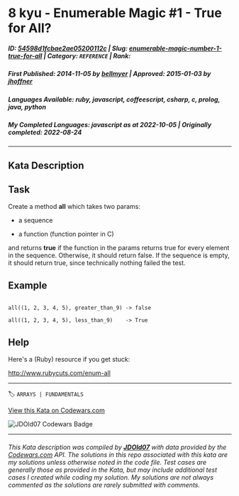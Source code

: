 # 8 kyu - Enumerable Magic #1 - True for All?

##### **ID**: [54598d1fcbae2ae05200112c](https://www.codewars.com/kata/54598d1fcbae2ae05200112c) | **Slug**: [enumerable-magic-number-1-true-for-all](https://www.codewars.com/kata/54598d1fcbae2ae05200112c) | **Category**: `REFERENCE` | **Rank**: <span style="color:white">8 kyu</span>

##### **First Published**: 2014-11-05 ***by*** [bellmyer](https://www.codewars.com/users/bellmyer) | **Approved**: 2015-01-03 ***by*** [jhoffner](https://www.codewars.com/users/jhoffner)

##### **Languages Available**: ruby, javascript, coffeescript, csharp, c, prolog, java, python

##### **My Completed Languages**: javascript ***as at*** 2022-10-05 | **Originally completed**: 2022-08-24

---

## Kata Description


## Task

Create a method **all** which takes two params: 

* a sequence 

* a function (function pointer in C)



and returns **true** if the function in the params returns true for every element in the sequence. Otherwise, it should return false. If the sequence is empty, it should return true, since technically nothing failed the test.



## Example

```

all((1, 2, 3, 4, 5), greater_than_9) -> false

all((1, 2, 3, 4, 5), less_than_9)    -> True

```



## Help

Here's a (Ruby) resource if you get stuck:



http://www.rubycuts.com/enum-all



---


🏷 `ARRAYS | FUNDAMENTALS`


[View this Kata on Codewars.com](https://www.codewars.com/kata/54598d1fcbae2ae05200112c)

![](https://www.codewars.com/users/jdold07/badges/large "JDOld07 Codewars Badge")

---

###### *This Kata description was compiled by [**JDOld07**](https://tpstech.dev) with data provided by the [Codewars.com](https://www.codewars.com) API.  The solutions in this repo associated with this kata are my solutions unless otherwise noted in the code file.  Test cases are generally those as provided in the Kata, but may include additional test cases I created while coding my solution.  My solutions are not always commented as the solutions are rarely submitted with comments.*

